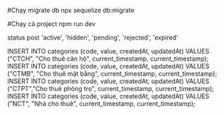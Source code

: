 #Chạy migrate db
npx sequelize db:migrate

#Chạy cả project
npm run dev

status post
'active', 'hidden', 'pending', 'rejected', 'expired'

INSERT INTO categories (code, value, createdAt, updatedAt) VALUES ("CTCH", "Cho thuê căn hộ", current_timestamp, current_timestamp);
INSERT INTO categories (code, value, createdAt, updatedAt) VALUES ("CTMB", "Cho thuê mặt bằng", current_timestamp, current_timestamp);
INSERT INTO categories (code, value, createdAt, updatedAt) VALUES ("CTPT","Cho thuê phòng trọ", current_timestamp, current_timestamp);
INSERT INTO categories (code, value, createdAt, updatedAt) VALUES ("NCT", "Nhà cho thuê", current_timestamp, current_timestamp);
